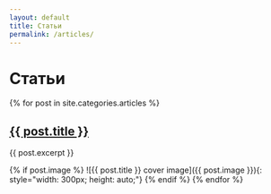```yaml
---
layout: default
title: Статьи
permalink: /articles/
---
```


<h1>Статьи</h1>
{% for post in site.categories.articles %}
  <h2><a href="{{ post.url }}">{{ post.title }}</a></h2>
  <p>{{ post.excerpt }}</p>
{% if post.image %}
  ![{{ post.title }} cover image]({{ post.image }}){: style="width: 300px; height: auto;"}
{% endif %}
{% endfor %}
